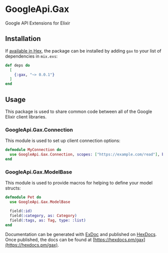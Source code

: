 # GoogleApi.Gax

Google API Extensions for Elixir

## Installation

If [available in Hex](https://hex.pm/docs/publish), the package can be installed
by adding `gax` to your list of dependencies in `mix.exs`:

```elixir
def deps do
  [
    {:gax, "~> 0.0.1"}
  ]
end
```

## Usage

This package is used to share common code between all of the Google Elixir
client libraries.

### GoogleApi.Gax.Connection

This module is used to set up client connection options:

```elixir
defmodule MyConnection do
  use GoogleApi.Gax.Connection, scopes: ["https://example.com/read"], base_url: "https://api.example.com"
end
```

### GoogleApi.Gax.ModelBase

This module is used to provide macros for helping to define your model structs:

```elixir
defmodule Pet do
  use GoogleApi.Gax.ModelBase

  field(:id)
  field(:category, as: Category)
  field(:tags, as: Tag, type: :list)
end
```

Documentation can be generated with [ExDoc](https://github.com/elixir-lang/ex_doc)
and published on [HexDocs](https://hexdocs.pm). Once published, the docs can
be found at [https://hexdocs.pm/gax](https://hexdocs.pm/gax).


